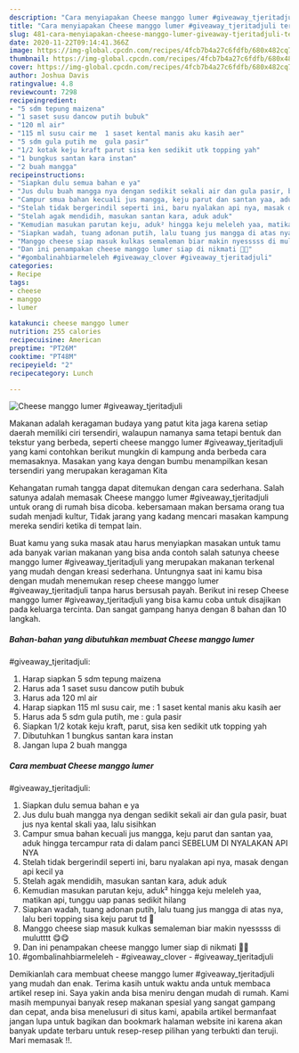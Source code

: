 ```yaml
---
description: "Cara menyiapakan Cheese manggo lumer #giveaway_tjeritadjuli terupdate"
title: "Cara menyiapakan Cheese manggo lumer #giveaway_tjeritadjuli terupdate"
slug: 481-cara-menyiapakan-cheese-manggo-lumer-giveaway-tjeritadjuli-terupdate
date: 2020-11-22T09:14:41.366Z
image: https://img-global.cpcdn.com/recipes/4fcb7b4a27c6fdfb/680x482cq70/cheese-manggo-lumer-giveaway_tjeritadjuli-foto-resep-utama.jpg
thumbnail: https://img-global.cpcdn.com/recipes/4fcb7b4a27c6fdfb/680x482cq70/cheese-manggo-lumer-giveaway_tjeritadjuli-foto-resep-utama.jpg
cover: https://img-global.cpcdn.com/recipes/4fcb7b4a27c6fdfb/680x482cq70/cheese-manggo-lumer-giveaway_tjeritadjuli-foto-resep-utama.jpg
author: Joshua Davis
ratingvalue: 4.8
reviewcount: 7298
recipeingredient:
- "5 sdm tepung maizena"
- "1 saset susu dancow putih bubuk"
- "120 ml air"
- "115 ml susu cair me  1 saset kental manis aku kasih aer"
- "5 sdm gula putih me  gula pasir"
- "1/2 kotak keju kraft parut sisa ken sedikit utk topping yah"
- "1 bungkus santan kara instan"
- "2 buah mangga"
recipeinstructions:
- "Siapkan dulu semua bahan e ya"
- "Jus dulu buah mangga nya dengan sedikit sekali air dan gula pasir, buat jus nya kental skali yaa, lalu sisihkan"
- "Campur smua bahan kecuali jus mangga, keju parut dan santan yaa, aduk hingga tercampur rata di dalam panci SEBELUM DI NYALAKAN API NYA"
- "Stelah tidak bergerindil seperti ini, baru nyalakan api nya, masak dengan api kecil ya"
- "Stelah agak mendidih, masukan santan kara, aduk aduk"
- "Kemudian masukan parutan keju, aduk² hingga keju meleleh yaa, matikan api, tunggu uap panas sedikit hilang"
- "Siapkan wadah, tuang adonan putih, lalu tuang jus mangga di atas nya, lalu beri topping sisa keju parut td 🤤"
- "Manggo cheese siap masuk kulkas semaleman biar makin nyesssss di mulutttt 😋😋"
- "Dan ini penampakan cheese manggo lumer siap di nikmati 🤤😋"
- "#gombalinahbiarmeleleh #giveaway_clover #giveaway_tjeritadjuli"
categories:
- Recipe
tags:
- cheese
- manggo
- lumer

katakunci: cheese manggo lumer 
nutrition: 255 calories
recipecuisine: American
preptime: "PT26M"
cooktime: "PT48M"
recipeyield: "2"
recipecategory: Lunch

---
```



![Cheese manggo lumer
#giveaway_tjeritadjuli](https://img-global.cpcdn.com/recipes/4fcb7b4a27c6fdfb/680x482cq70/cheese-manggo-lumer-giveaway_tjeritadjuli-foto-resep-utama.jpg)

Makanan adalah keragaman budaya yang patut kita jaga karena setiap daerah memiliki ciri tersendiri, walaupun namanya sama tetapi bentuk dan tekstur yang berbeda, seperti cheese manggo lumer
#giveaway_tjeritadjuli yang kami contohkan berikut mungkin di kampung anda berbeda cara memasaknya. Masakan yang kaya dengan bumbu menampilkan kesan tersendiri yang merupakan keragaman Kita

Kehangatan rumah tangga dapat ditemukan dengan cara sederhana. Salah satunya adalah memasak Cheese manggo lumer
#giveaway_tjeritadjuli untuk orang di rumah bisa dicoba. kebersamaan makan bersama orang tua sudah menjadi kultur, Tidak jarang yang kadang mencari masakan kampung mereka sendiri ketika di tempat lain.



Buat kamu yang suka masak atau harus menyiapkan masakan untuk tamu ada banyak varian makanan yang bisa anda contoh salah satunya cheese manggo lumer
#giveaway_tjeritadjuli yang merupakan makanan terkenal yang mudah dengan kreasi sederhana. Untungnya saat ini kamu bisa dengan mudah menemukan resep cheese manggo lumer
#giveaway_tjeritadjuli tanpa harus bersusah payah.
Berikut ini resep Cheese manggo lumer
#giveaway_tjeritadjuli yang bisa kamu coba untuk disajikan pada keluarga tercinta. Dan sangat gampang hanya dengan 8 bahan dan 10 langkah.


<!--inarticleads1-->

##### Bahan-bahan yang dibutuhkan membuat Cheese manggo lumer
#giveaway_tjeritadjuli:

1. Harap siapkan 5 sdm tepung maizena
1. Harus ada 1 saset susu dancow putih bubuk
1. Harus ada 120 ml air
1. Harap siapkan 115 ml susu cair, me : 1 saset kental manis aku kasih aer
1. Harus ada 5 sdm gula putih, me : gula pasir
1. Siapkan 1/2 kotak keju kraft, parut, sisa ken sedikit utk topping yah
1. Dibutuhkan 1 bungkus santan kara instan
1. Jangan lupa 2 buah mangga




<!--inarticleads2-->

##### Cara membuat  Cheese manggo lumer
#giveaway_tjeritadjuli:

1. Siapkan dulu semua bahan e ya
1. Jus dulu buah mangga nya dengan sedikit sekali air dan gula pasir, buat jus nya kental skali yaa, lalu sisihkan
1. Campur smua bahan kecuali jus mangga, keju parut dan santan yaa, aduk hingga tercampur rata di dalam panci SEBELUM DI NYALAKAN API NYA
1. Stelah tidak bergerindil seperti ini, baru nyalakan api nya, masak dengan api kecil ya
1. Stelah agak mendidih, masukan santan kara, aduk aduk
1. Kemudian masukan parutan keju, aduk² hingga keju meleleh yaa, matikan api, tunggu uap panas sedikit hilang
1. Siapkan wadah, tuang adonan putih, lalu tuang jus mangga di atas nya, lalu beri topping sisa keju parut td 🤤
1. Manggo cheese siap masuk kulkas semaleman biar makin nyesssss di mulutttt 😋😋
1. Dan ini penampakan cheese manggo lumer siap di nikmati 🤤😋
1. #gombalinahbiarmeleleh - #giveaway_clover - #giveaway_tjeritadjuli




Demikianlah cara membuat cheese manggo lumer
#giveaway_tjeritadjuli yang mudah dan enak. Terima kasih untuk waktu anda untuk membaca artikel resep ini. Saya yakin anda bisa meniru dengan mudah di rumah. Kami masih mempunyai banyak resep makanan spesial yang sangat gampang dan cepat, anda bisa menelusuri di situs kami, apabila artikel bermanfaat jangan lupa untuk bagikan dan bookmark halaman website ini karena akan banyak update terbaru untuk resep-resep pilihan yang terbukti dan teruji. Mari memasak !!. 

